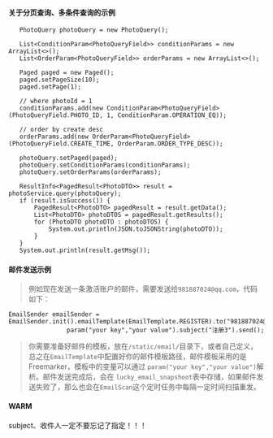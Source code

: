 #### 关于分页查询、多条件查询的示例

       PhotoQuery photoQuery = new PhotoQuery();

       List<ConditionParam<PhotoQueryField>> conditionParams = new ArrayList<>();
       List<OrderParam<PhotoQueryField>> orderParams = new ArrayList<>();

       Paged paged = new Paged();
       paged.setPageSize(10);
       paged.setPage(1);

       // where photoId = 1
       conditionParams.add(new ConditionParam<PhotoQueryField>(PhotoQueryField.PHOTO_ID, 1, ConditionParam.OPERATION_EQ));

       // order by create desc
       orderParams.add(new OrderParam<PhotoQueryField>(PhotoQueryField.CREATE_TIME, OrderParam.ORDER_TYPE_DESC));

       photoQuery.setPaged(paged);
       photoQuery.setConditionParams(conditionParams);
       photoQuery.setOrderParams(orderParams);

       ResultInfo<PagedResult<PhotoDTO>> result = photoService.query(photoQuery);
       if (result.isSuccess()) {
           PagedResult<PhotoDTO> pagedResult = result.getData();
           List<PhotoDTO> photoDTOS = pagedResult.getResults();
           for (PhotoDTO photoDTO : photoDTOS) {
               System.out.println(JSON.toJSONString(photoDTO));
           }
       }
       System.out.println(result.getMsg());

#### 邮件发送示例

> 例如现在发送一条激活账户的邮件，需要发送给`981887024@qq.com`，代码如下：

    EmailSender emailSender = EmailSender.init().emailTemplate(EmailTemplate.REGISTER).to("981887024@qq.com").
                    param("your key","your value").subject("注册3").send();

> 你需要准备好邮件的模板，放在`/static/email/`目录下，或者自己定义，总之在`EmailTemplate`中配置好你的邮件模板路径，邮件模板采用的是Freemarker，模板中的变量可以通过 `param("your key","your value")`解析。邮件发送完成后，会在
`lucky_email_snapshoot`表中存储，如果邮件发送失败了，那么也会在`EmailScan`这个定时任务中每隔一定时间扫描重发。

#### WARM

subject、收件人一定不要忘记了指定！！！
